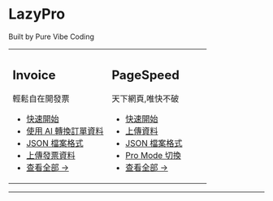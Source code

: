 # LazyPro

Built by Pure Vibe Coding

<table border="0" cellpadding="0" cellspacing="0" style="border: none;">
<tr>
<td width="50%" valign="top">

## Invoice

輕鬆自在開發票

- [快速開始](./content/invoice/01-quick-start.md)
- [使用 AI 轉換訂單資料](./content/invoice/02-ai-convert.md)
- [JSON 檔案格式](./content/invoice/03-json-format.md)
- [上傳發票資料](./content/invoice/04-upload-data.md)
- [查看全部 →](./content/invoice/00-overview.md)

</td>
<td width="50%" valign="top">

## PageSpeed

天下網頁,唯快不破

- [快速開始](./content/pagespeed/01-quick-start.md)
- [上傳資料](./content/pagespeed/02-upload-data.md)
- [JSON 檔案格式](./content/pagespeed/03-json-format.md)
- [Pro Mode 切換](./content/pagespeed/04-pro-mode-toggle.md)
- [查看全部 →](./content/pagespeed/00-overview.md)

</td>
</tr>
</table>

---

